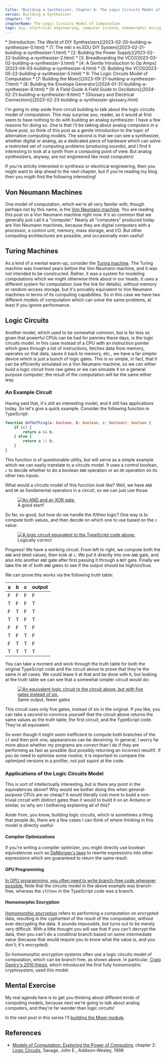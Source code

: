```yaml
---
title: "Building a Synthesizer, Chapter 6: The Logic Circuits Model of Computation"
series: Building a Synthesizer
chapter: "6"
chapterName: The Logic Circuits Model of Computation
tags: diy, electrical engineering, computer science, homomorphic encryption
---
```


<div class="toc">
* [Introduction: The World of DIY Synthesizers](2023-02-20-building-a-synthesizer-0.html)
* [1: The mki x es.EDU DIY System](2023-02-21-building-a-synthesizer-1.html)
* [2: Building the Power Supply](2023-02-22-building-a-synthesizer-2.html)
* [3: Breadboarding the VCO](2023-03-02-building-a-synthesizer-3.html)
* [4: A Gentle Introduction to Op Amps](2023-04-03-building-a-synthesizer-4.html)
* [5: Building the VCO](2023-05-22-building-a-synthesizer-5.html)
* 6: The Logic Circuits Model of Computation
* [7: Building the Mixer](2023-09-21-building-a-synthesizer-7.html)
* [8: Building the Envelope Generator](2024-01-31-building-a-synthesizer-8.html)
* [9: A Field Guide A Field Guide to Oscillators](2024-02-21-building-a-synthesizer-9.html)
* [Glossary and Electrical Connections](2023-02-23-building-a-synthesizer-glossary.html)
</div>

I'm going to step aside from circuit building to talk about the logic circuits
model of computation. This may surprise you, reader, as it would at first seem
to have nothing to do with building an analog synthesizer. I have a few 
reasons for doing so. One is that I'll be talking about analog computers in a 
future post, so think of this post as a gentle introduction to the topic of 
alternative computing models. The second is that we can see a synthesizer, 
whether digital or analog, as a dedicated piece of hardware which can solve a 
restricted set of computing problems (producing sounds), and I find it 
interesting to look at a synth from a computing point of view. But analog 
synthesizers, anyway, are not engineered like most computers!

If you're strictly interested in synthesis or electrical engineering, then you 
might want to skip ahead to the next chapter, but if you're reading my blog then
you migth find the following interesting!

## Von Neumann Machines

One model of computation, which we're all very familar with, though perhaps not
by this name, is the [Von Neumann machine](https://en.wikipedia.org/wiki/Von_Neumann_machine). 
You are reading this post on a Von Neumann machine right now. It's so common 
that we generally just call it a "computer." Nearly all "computers" produced 
today are Von Neumann machines, because they are digital computers with a 
processor, a control unit, memory, mass storage, and I/O. But other computing
architectures are possible, and occasionally even useful!

## Turing Machines

As a kind of a mental warm-up, consider the 
[Turing machine](https://www.cl.cam.ac.uk/projects/raspberrypi/tutorials/turing-machine/one.html). 
The Turing machine was invented years before the Von Neumann machine, and it was
not intended to be constructed. Rather, it was a system for modeling 
computations which we might otherwise think about in our heads. It uses a 
different system for computation (see the link for details), without memory or 
random-access storage, but it's provably equivalent to Von Neumann machines in 
terms of its computing capabilities. So in this case we have two different 
models of computation which can solve the same problems, at least if you ignore 
performance. 

## Logic Circuits

Another model, which used to be somewhat common, but is far less so given that 
powerful CPUs can be had for pennies these days, is the logic circuits model.
In this case instead of a CPU with an instruction pointer which goes through a
list of instructions, fetches data from memory, operates on that data, saves it
back to memory, etc., we have a far simpler device which is just a bunch of 
logic gates. This is so simple, in fact, that it can be efficiently 
simulated on a Von Neumann machine, so we can either build a logic circuit 
from raw gates or we can simulate it on a general purpose computer; the result
of the computation will be the same either way.

### An Example Circuit

Having said that, it's still an interesting model, and it still has applications
today. So let's give a quick example. Consider the following function in 
TypeScript:

```typescript
function doTheThing(a: boolean, b: boolean, c: boolean): boolean {
    if (c) {
        return a && b;
    } else {
        return a || b;
    }
}
```

This function is of questionable utility, but will serve as a simple example 
which we can easily translate to a circuits model. It uses a control boolean, `c` 
to decide whether to do a boolean `AND` operation or an `OR` operation on its other
two inputs. 

What would a circuits model of this function look like? Well, we have `AND` and
`OR` as fundamental operators in a circuit, so we can just use those:

<figure>
<a href="/images/synth/2Gates.png">
<img src="/images/synth/2Gates.png" loading="lazy" alt="An AND and an XOR gate.">
</a>
<figcaption>A good start!</figcaption>
</figure>

So far, so good, but how do we handle the if/then logic? One way is to compute
both values, and then decide on which one to use based on the `c` value:

<figure>
<a href="/images/synth/LogicCircuit.png">
<img src="/images/synth/LogicCircuit.png" loading="lazy" alt="A logic circuit equivalent to the TypeScript code above.">
</a>
<figcaption>Logically correct</figcaption>
</figure>

Progress! We have a working circuit. From left to right, we compute both the 
`AND` and `OR`ed values, then look at `c`. We put it directly into one `AND` 
gate, and also into another `AND` gate after first passing it through a `NOT` 
gate. Finally we take the `OR` of both `AND` gates to see if the output should
be high/on/true.

We can prove this works via the following truth table:

| a | b | c | output |
|---|---|---|--------|
| F | F | F |   F    |
| T | F | F |   T    |
| F | T | F |   T    |
| T | T | F |   T    |
| F | F | T |   F    |
| T | F | T |   F    |
| F | T | T |   F    |
| T | T | T |   T    |

You can take a moment and work through the truth table for both the original 
TypeScript code and the circuit above to prove that they're the same in all 
cases. We could leave it at that and be done with it, but looking at 
the truth table we can see that a somewhat simpler circuit would do:

<figure>
<a href="/images/synth/EquivalentLogicCircuit.png">
<img src="/images/synth/EquivalentLogicCircuit.png" loading="lazy" alt="An equivalent logic circuit to the circuit above, but with five gates instead of six.">
</a>
<figcaption>Same output, fewer gates</figcaption>
</figure>

This circuit uses only five gates, instead of six in the original. 
If you like, you can take a second to convince yourself that the circuit above
returns the same values as the truth table, the first circuit, and the 
TypeScript code. They're all equivalent. 

So even though it might _seem_ 
inefficient to compute both branches of the `if` and then pick one, appearances
can be deceiving. In general, I worry far more about whether my programs are 
_correct_ than I do if they are performing as fast as possible (but possibly 
returning an incorrect result!). If you do need to optimize some routine, it is
important to compare the optimized versions in a profiler, not just squint at 
the code.

### Applications of the Logic Circuits Model

This is sort of intellectually interesting, but is there any point in the 
equivalences above? Why would we bother doing this when general-purpose CPUs are
so cheap? It would literally cost more to build a non-trivial circuit with 
distinct gates than it would to build it on an Arduino or similar, so why am I 
bothering explaining all of this?

Aside from, you know, building logic circuits, which is sometimes a thing that
people do, there are a few cases I can think of where thinking in this model is 
directly useful:

#### Compiler Optimizations

If you're writing a compiler optimizer, you might directly use boolean 
equivalences such as [DeMorgan's laws](https://en.wikipedia.org/wiki/De_Morgan%27s_laws)
to rewrite expressions into other expressions which are guaranteed to 
return the same result.

#### GPU Programming

[In GPU programming, you often need to write branch-free code whenever possible.](https://developer.nvidia.com/gpugems/gpugems2/part-iv-general-purpose-computation-gpus-primer/chapter-34-gpu-flow-control-idioms) 
Note that the circuits model in the above example was branch-free, whereas the 
`if`/`then` in the TypeScript code was a branch.

#### Homomorphic Encryption

[Homomorphic encryption](2010-03-18-what-is-homomorphic-encryption.html) refers 
to performing a computation on encrypted data, resulting in the cyphertext of 
the result of the computation, without ever decrypting the data. It sounds 
impossible, but turns out to be merely very difficult. With a little thought you
will see that if you can't decrypt the data, then you can't do a conditinal 
branch based on some intermediate value (because that would require you to know
what the value is, and you don't; it's encrypted). 

So homomorphic encryption systems often use a logic circuits model of 
computation, which can be branch free, as shown above. In particular, 
[Craig Gentry's 2010 thesis](https://crypto.stanford.edu/craig/), which 
introduced the first fully homomorphic cryptosystem, used this model.

## Mental Exercise

My real agenda here is to get you thinking about different kinds of computing 
models, because next we're going to talk about analog computers, and they're far
weirder than logic circuits!

In the next post in this series I'll [building the Mixer module](2023-09-21-building-a-synthesizer-7.html).

## References

* [Models of Computation: Exploring the Power of Computing](https://cs.brown.edu/people/jsavage//book/home.html), 
  chapter 2: 
  [Logic Circuits](https://cs.brown.edu/people/jsavage//book/pdfs/ModelsOfComputation_Chapter2.pdf), 
  Savage, John E., Addison-Wesley, 1998